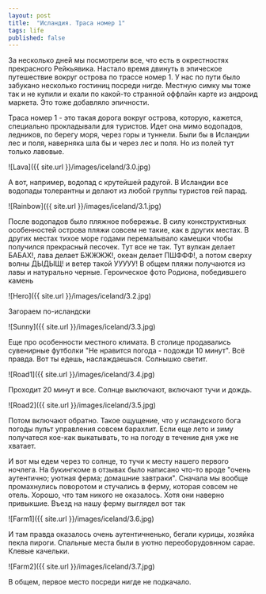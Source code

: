 ```yaml
---
layout: post
title:  "Исландия. Траса номер 1"
tags: life
published: false
---
```


За несколько дней мы посмотрели все, что есть в окрестностях прекрасного Рейкьявика. Настало время двинуть в эпическое путешествие вокруг острова по траcсе номер 1. У нас по пути было забукано несколько гостиниц посреди нигде. Местную симку мы тоже так и не купили и ехали по какой-то странной оффлайн карте из андроид маркета. Это тоже добавляло эпичности.

Траса номер 1 - это такая дорога вокруг острова, которую, кажется, специально прокладывали для туристов. Идет она мимо водопадов, ледников, по берегу моря, через горы и туннели. Были бы в Исландии лес и поля, наверняка шла бы и через лес и поля. Но из полей тут только лавовые. 

![Lava]({{ site.url }}/images/iceland/3.0.jpg)

А вот, например, водопад с крутейшей радугой. В Исландии все водопады толерантны и делают из любой группы туристов гей парад.

![Rainbow]({{ site.url }}/images/iceland/3.1.jpg)

После водопадов было пляжное побережье. В силу конкструктивных особенностей острова пляжи совсем не такие, как в других местах. В других местах тихое море годами перемалывало камешки чтобы получился прекрасный песочек. Тут все не так. Тут вулкан делает БАБАХ!, лава делает БЖЖЖЖ!, океан делает ПШФФФ!, а потом сверху волны ДЫДЫЩ! и ветер такой УУУУУ! В общем пляжи получаются из лавы и натурально черные. Героическое фото Родиона, победившего камень

![Hero]({{ site.url }}/images/iceland/3.2.jpg)

Загораем по-исландски

![Sunny]({{ site.url }}/images/iceland/3.3.jpg)

Еще про особенности местного климата. В столице продавались сувенирные футболки "Не нравится погода - подожди 10 минут". Всё правда. Вот ты едешь, наслаждаешься. Солнышко светит.

![Road1]({{ site.url }}/images/iceland/3.4.jpg)

Проходит 20 минут и все. Солнце выключают, включают тучи и дождь.

![Road2]({{ site.url }}/images/iceland/3.5.jpg)

Потом включают обратно. Такое ощущение, что у исландского бога погоды пульт управления совсем барахлит. Если еще лето и зиму получатеся кое-как выкатывать, то на погоду в течение дня уже не хватает. 

И вот мы едем через то солнце, то тучи к месту нашего первого ночлега. На букингкоме в отзывах было написано что-то вроде "очень аутентично; уютная ферма; домашние завтраки". Сначала мы вообще промахнулись поворотом и стучались в ферму, которая совсем не отель. Хорошо, что там никого не оказалось. Хотя они наверно привыкшие. Въезд на нашу ферму выглядел вот так

![Farm1]({{ site.url }}/images/iceland/3.6.jpg)

И там правда оказалось очень аутентичненько, бегали курицы, хозяйка пекла пироги. Спальные места были в уютно переоборудовнном сарае. Клевые качельки.

![Farm2]({{ site.url }}/images/iceland/3.7.jpg)

В общем, первое место посреди нигде не подкачало.